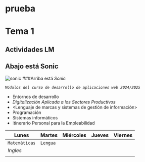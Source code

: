 # prueba
# Tema 1 
## Actividades LM
## Abajo está Sonic
![sonic](https://github.com/user-attachments/assets/b27b0609-88c4-470a-9cec-fa183cca1f3b)
###Arriba está _Sonic_ 

*`Módulos del curso de desarrollo de aplicaciones web 2024/2025`*
+ Entornos de desarrollo
+ _Digitalización Aplicada a los Sectores Productivos_
+ <Lenguaje de marcas y sistemas de gestión de información> 
+ Programación
+ Sistemas informáticos
+ Itinerario Personal para la Empleabilidad

  
|  Lunes  |  Martes  |  Miércoles  |  Jueves  |  Viernes  |
| ------- |----------|-------------|----------|-----------|
|`Matemáticas`|`Lengua`          |             |          |           |
|   *Ingles*      |          |             |          |           |
|         |          |             |          |           |  
